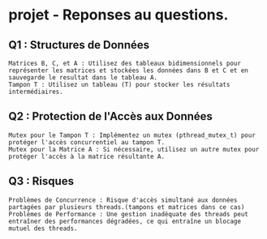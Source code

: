 # projet - Reponses au questions.
## Q1 : Structures de Données
```
Matrices B, C, et A : Utilisez des tableaux bidimensionnels pour représenter les matrices et stockées les données dans B et C et en sauvegarde le resultat dans le tableau A.
Tampon T : Utilisez un tableau (T) pour stocker les résultats intermédiaires.
```
## Q2 : Protection de l'Accès aux Données
```
Mutex pour le Tampon T : Implémentez un mutex (pthread_mutex_t) pour protéger l'accès concurrentiel au tampon T.
Mutex pour la Matrice A : Si nécessaire, utilisez un autre mutex pour protéger l'accès à la matrice résultante A.
```
## Q3 :  Risques
```
Problèmes de Concurrence : Risque d'accès simultané aux données partagées par plusieurs threads.(tampons et matrices dans ce cas)
Problèmes de Performance : Une gestion inadéquate des threads peut entraîner des performances dégradées, ce qui entraîne un blocage mutuel des threads.
```
